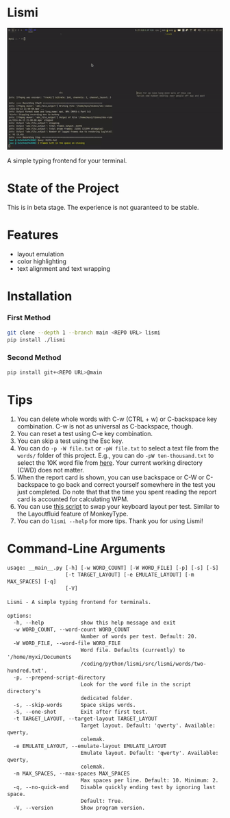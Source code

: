 # Lismi

<p align="center">
    <img src="assets/demo.gif"
</p>

A simple typing frontend for your terminal.

# State of the Project
This is in beta stage. The experience is not guaranteed to be stable.

# Features
- layout emulation
- color highlighting
- text alignment and text wrapping

# Installation
### First Method
```bash
git clone --depth 1 --branch main <REPO URL> lismi
pip install ./lismi
```
### Second Method
```bash
pip install git+<REPO URL>@main
```
# Tips
1. You can delete whole words with C-w (CTRL + w) or C-backspace key combination. C-w is
   not as universal as C-backspace, though.
1. You can reset a test using C-e key combination.
1. You can skip a test using the Esc key.
1. You can do `-p -W file.txt` or `-pW file.txt` to select a text file from the `words/`
   folder of this project. E.g., you can do `-pW ten-thousand.txt` to select the 10K
   word file from [here](src/lismi/words/ten-thousand.txt). Your current working directory (CWD)
   does not matter.
1. When the report card is shown, you can use backspace or C-W or C-backspace to go back
   and correct yourself somewhere in the test you just completed. Do note that that the
   time you spent reading the report card is accounted for calculating WPM.
1. You can use 
   [this script](https://gist.github.com/eeriemyxi/ec779ba75d1a6a807234d6cf2af480d5) to swap
   your keyboard layout per test. Similar to the Layoutfluid feature of MonkeyType.
1. You can do `lismi --help` for more tips. Thank you for using Lismi!

# Command-Line Arguments
```
usage: __main__.py [-h] [-w WORD_COUNT] [-W WORD_FILE] [-p] [-s] [-S]
                   [-t TARGET_LAYOUT] [-e EMULATE_LAYOUT] [-m MAX_SPACES] [-q]
                   [-V]

Lismi - A simple typing frontend for terminals.

options:
  -h, --help            show this help message and exit
  -w WORD_COUNT, --word-count WORD_COUNT
                        Number of words per test. Default: 20.
  -W WORD_FILE, --word-file WORD_FILE
                        Word file. Defaults (currently) to '/home/myxi/Documents
                        /coding/python/lismi/src/lismi/words/two-hundred.txt'.
  -p, --prepend-script-directory
                        Look for the word file in the script directory's
                        dedicated folder.
  -s, --skip-words      Space skips words.
  -S, --one-shot        Exit after first test.
  -t TARGET_LAYOUT, --target-layout TARGET_LAYOUT
                        Target layout. Default: 'qwerty'. Available: qwerty,
                        colemak.
  -e EMULATE_LAYOUT, --emulate-layout EMULATE_LAYOUT
                        Emulate layout. Default: 'qwerty'. Available: qwerty,
                        colemak.
  -m MAX_SPACES, --max-spaces MAX_SPACES
                        Max spaces per line. Default: 10. Minimum: 2.
  -q, --no-quick-end    Disable quickly ending test by ignoring last space.
                        Default: True.
  -V, --version         Show program version.
```

